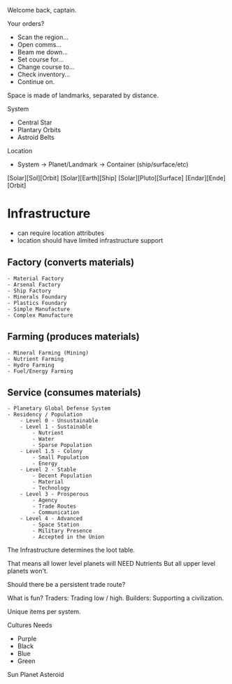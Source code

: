 Welcome back, captain.

Your orders?
- Scan the region...
- Open comms...
- Beam me down...
- Set course for...
- Change course to...
- Check inventory...
- Continue on.


Space is made of landmarks, separated by distance.

System
- Central Star
- Plantary Orbits
- Astroid Belts


Location
- System -> Planet/Landmark -> Container (ship/surface/etc)

[Solar][Sol][Orbit]
[Solar][Earth][Ship]
[Solar][Pluto][Surface]
[Endar][Ende][Orbit]


# Infrastructure
- can require location attributes
- location should have limited infrastructure support
## Factory (converts materials)
    - Material Factory
    - Arsenal Factory
    - Ship Factory
    - Minerals Foundary
    - Plastics Foundary
    - Simple Manufacture
    - Complex Manufacture
## Farming (produces materials)
    - Mineral Farming (Mining)
    - Nutrient Farming
    - Hydro Farming
    - Fuel/Energy Farming
## Service (consumes materials)
    - Planetary Global Defense System
    - Residency / Population
        - Level 0 - Unsustainable
        - Level 1 - Sustainable
            - Nutrient
            - Water
            - Sparse Population
        - Level 1.5 - Colony
            - Small Population
            - Energy
        - Level 2 - Stable
            - Decent Population
            - Material
            - Technology
        - Level 3 - Prosperous
            - Agency
            - Trade Routes
            - Communication
        - Level 4 - Advanced
            - Space Station
            - Military Presence
            - Accepted in the Union

The Infrastructure determines the loot table.

That means all lower level planets will NEED Nutrients
But all upper level planets won't.

Should there be a persistent trade route?

What is fun?
Traders: Trading low / high.
Builders: Supporting a civilization.

Unique items per system.


Cultures Needs
- Purple
- Black
- Blue
- Green


Sun
Planet
Asteroid
